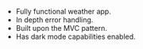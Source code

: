 * Fully functional weather app.
* In depth error handling. 
* Built upon the MVC pattern.
* Has dark mode capabilities enabled.
